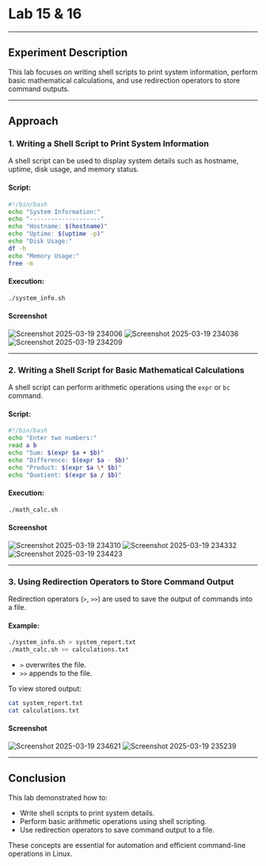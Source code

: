# Lab 15 & 16

---

## Experiment Description
This lab focuses on writing shell scripts to print system information, perform basic mathematical calculations, and use redirection operators to store command outputs.

---

## Approach

### 1. Writing a Shell Script to Print System Information
A shell script can be used to display system details such as hostname, uptime, disk usage, and memory status.

#### Script:
```bash
#!/bin/bash
echo "System Information:"
echo "--------------------"
echo "Hostname: $(hostname)"
echo "Uptime: $(uptime -p)"
echo "Disk Usage:"
df -h
echo "Memory Usage:"
free -m
```

#### Execution:
```bash
./system_info.sh
```
#### Screenshot
![Screenshot 2025-03-19 234006](https://github.com/user-attachments/assets/e2de385b-0ac1-4440-b864-8e44370ccd63)
![Screenshot 2025-03-19 234036](https://github.com/user-attachments/assets/c56e3115-6b4e-4edb-a378-29e620d901f8)
![Screenshot 2025-03-19 234209](https://github.com/user-attachments/assets/1b7b04a5-db5c-4e52-9a43-e06a423e9087)

---

### 2. Writing a Shell Script for Basic Mathematical Calculations
A shell script can perform arithmetic operations using the `expr` or `bc` command.

#### Script:
```bash
#!/bin/bash
echo "Enter two numbers:"
read a b
echo "Sum: $(expr $a + $b)"
echo "Difference: $(expr $a - $b)"
echo "Product: $(expr $a \* $b)"
echo "Quotient: $(expr $a / $b)"
```

#### Execution:
```bash
./math_calc.sh
```

#### Screenshot
![Screenshot 2025-03-19 234310](https://github.com/user-attachments/assets/d2c46ad3-13ff-4d7f-89b2-a064dca6b9d5)
![Screenshot 2025-03-19 234332](https://github.com/user-attachments/assets/0446a263-fd4f-48c3-9e3e-fa4927413afd)
![Screenshot 2025-03-19 234423](https://github.com/user-attachments/assets/70e6fe74-953c-46b2-8f8e-e3386f8bb872)

---

### 3. Using Redirection Operators to Store Command Output
Redirection operators (`>`, `>>`) are used to save the output of commands into a file.

#### Example:
```bash
./system_info.sh > system_report.txt
./math_calc.sh >> calculations.txt
```
- `>` overwrites the file.
- `>>` appends to the file.

To view stored output:
```bash
cat system_report.txt
cat calculations.txt
```

#### Screenshot
![Screenshot 2025-03-19 234621](https://github.com/user-attachments/assets/731c1761-b343-4703-a5e5-49d869943c68)
![Screenshot 2025-03-19 235239](https://github.com/user-attachments/assets/82d71928-5c6f-445d-a04c-58a62fec498c)


---

## Conclusion
This lab demonstrated how to:
- Write shell scripts to print system details.
- Perform basic arithmetic operations using shell scripting.
- Use redirection operators to save command output to a file.

These concepts are essential for automation and efficient command-line operations in Linux.

